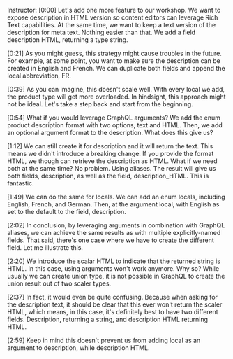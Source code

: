 Instructor: [0:00] Let's add one more feature to our workshop. We want to expose description in HTML version so content editors can leverage Rich Text capabilities. At the same time, we want to keep a text version of the description for meta text. Nothing easier than that. We add a field description HTML, returning a type string.

[0:21] As you might guess, this strategy might cause troubles in the future. For example, at some point, you want to make sure the description can be created in English and French. We can duplicate both fields and append the local abbreviation, FR.

[0:39] As you can imagine, this doesn't scale well. With every local we add, the product type will get more overloaded. In hindsight, this approach might not be ideal. Let's take a step back and start from the beginning.

[0:54] What if you would leverage GraphQL arguments? We add the enum product description format with two options, text and HTML. Then, we add an optional argument format to the description. What does this give us?

[1:12] We can still create it for description and it will return the text. This means we didn't introduce a breaking change. If you provide the format HTML, we though can retrieve the description as HTML. What if we need both at the same time? No problem. Using aliases. The result will give us both fields, description, as well as the field, description_HTML. This is fantastic.

[1:49] We can do the same for locals. We can add an enum locals, including English, French, and German. Then, at the argument local, with English as set to the default to the field, description.

[2:02] In conclusion, by leveraging arguments in combination with GraphQL aliases, we can achieve the same results as with multiple explicitly-named fields. That said, there's one case where we have to create the different field. Let me illustrate this.

[2:20] We introduce the scalar HTML to indicate that the returned string is HTML. In this case, using arguments won't work anymore. Why so? While usually we can create union type, it is not possible in GraphQL to create the union result out of two scaler types.

[2:37] In fact, it would even be quite confusing. Because when asking for the description text, it should be clear that this ever won't return the scaler HTML, which means, in this case, it's definitely best to have two different fields. Description, returning a string, and description HTML returning HTML.

[2:59] Keep in mind this doesn't prevent us from adding local as an argument to description, while description HTML.
